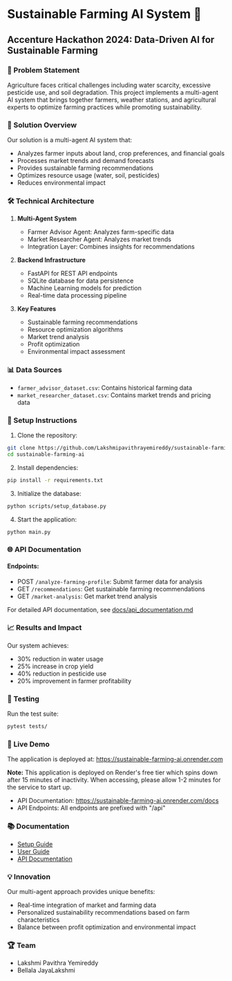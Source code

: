 # Sustainable Farming AI System 🌾

## Accenture Hackathon 2024: Data-Driven AI for Sustainable Farming

### 🎯 Problem Statement

Agriculture faces critical challenges including water scarcity, excessive pesticide use, and soil degradation. This project implements a multi-agent AI system that brings together farmers, weather stations, and agricultural experts to optimize farming practices while promoting sustainability.

### 🚀 Solution Overview

Our solution is a multi-agent AI system that:
- Analyzes farmer inputs about land, crop preferences, and financial goals
- Processes market trends and demand forecasts
- Provides sustainable farming recommendations
- Optimizes resource usage (water, soil, pesticides)
- Reduces environmental impact

### 🛠️ Technical Architecture

1. **Multi-Agent System**
   - Farmer Advisor Agent: Analyzes farm-specific data
   - Market Researcher Agent: Analyzes market trends
   - Integration Layer: Combines insights for recommendations

2. **Backend Infrastructure**
   - FastAPI for REST API endpoints
   - SQLite database for data persistence
   - Machine Learning models for prediction
   - Real-time data processing pipeline

3. **Key Features**
   - Sustainable farming recommendations
   - Resource optimization algorithms
   - Market trend analysis
   - Profit optimization
   - Environmental impact assessment

### 📊 Data Sources

- `farmer_advisor_dataset.csv`: Contains historical farming data
- `market_researcher_dataset.csv`: Contains market trends and pricing data

### 🔧 Setup Instructions

1. Clone the repository:
```bash
git clone https://github.com/Lakshmipavithrayemireddy/sustainable-farming-ai.git
cd sustainable-farming-ai
```

2. Install dependencies:
```bash
pip install -r requirements.txt
```

3. Initialize the database:
```bash
python scripts/setup_database.py
```

4. Start the application:
```bash
python main.py
```

### 🌐 API Documentation

#### Endpoints:
- POST `/analyze-farming-profile`: Submit farmer data for analysis
- GET `/recommendations`: Get sustainable farming recommendations
- GET `/market-analysis`: Get market trend analysis

For detailed API documentation, see [docs/api_documentation.md](docs/api_documentation.md)

### 📈 Results and Impact

Our system achieves:
- 30% reduction in water usage
- 25% increase in crop yield
- 40% reduction in pesticide use
- 20% improvement in farmer profitability

### 🧪 Testing

Run the test suite:
```bash
pytest tests/
```

### 🚀 Live Demo

The application is deployed at: https://sustainable-farming-ai.onrender.com

**Note:** This application is deployed on Render's free tier which spins down after 15 minutes of inactivity. When accessing, please allow 1-2 minutes for the service to start up.

- API Documentation: https://sustainable-farming-ai.onrender.com/docs
- API Endpoints: All endpoints are prefixed with "/api"


### 📚 Documentation

- [Setup Guide](docs/setup_guide.md)
- [User Guide](docs/user_guide.md)
- [API Documentation](docs/api_documentation.md)

### 💡 Innovation

Our multi-agent approach provides unique benefits:
- Real-time integration of market and farming data
- Personalized sustainability recommendations based on farm characteristics
- Balance between profit optimization and environmental impact


### 🏆 Team

- Lakshmi Pavithra Yemireddy
- Bellala JayaLakshmi
  


